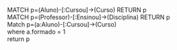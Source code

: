 
MATCH p=(Aluno)-[:Cursou]->(Curso) RETURN p   
MATCH p=(Professor)-[:Ensinou]->(Disciplina) RETURN p   
Match p=(a:Aluno)-[:Cursou]->(Curso)    
where a.formado = 1    
return p    
